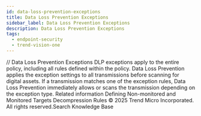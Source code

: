 ```yaml
---
id: data-loss-prevention-exceptions
title: Data Loss Prevention Exceptions
sidebar_label: Data Loss Prevention Exceptions
description: Data Loss Prevention Exceptions
tags:
  - endpoint-security
  - trend-vision-one
---
```


/*<![CDATA[*/ $('#title').html($('meta[name=map-description]').attr('content')); /*]]>*/ Data Loss Prevention Exceptions DLP exceptions apply to the entire policy, including all rules defined within the policy. Data Loss Prevention applies the exception settings to all transmissions before scanning for digital assets. If a transmission matches one of the exception rules, Data Loss Prevention immediately allows or scans the transmission depending on the exception type. Related information Defining Non-monitored and Monitored Targets Decompression Rules © 2025 Trend Micro Incorporated. All rights reserved.Search Knowledge Base